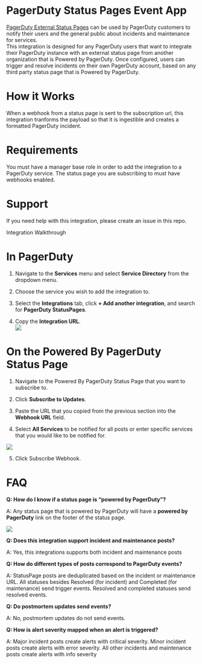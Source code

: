 # PagerDuty Status Pages Event App 

[PagerDuty External Status Pages](https://support.pagerduty.com/docs/external-status-page) can be used by PagerDuty customers to notify their users and the general public about incidents and maintenance for services.\
This integration is designed for any PagerDuty users that want to integrate their PagerDuty instance with an external status page from another organization that is Powered by PagerDuty. Once configured, users can trigger and resolve incidents on their own PagerDuty account, based on any third party status page that is Powered by PagerDuty.


# How it Works

When a webhook from a status page is sent to the subscription url, this integration tranforms the payload so that it is ingestible and creates a formatted PagerDuty incident.


# Requirements

You must have a manager base role in order to add the integration to a PagerDuty service. The status page you are subscribing to must have webhooks enabled.


# Support

If you need help with this integration, please create an issue in this repo.

Integration Walkthrough


# In PagerDuty

1. Navigate to the **Services** menu and select **Service Directory** from the dropdown menu.

2. Choose the service you wish to add the integration to.

3. Select the **Integrations** tab, click **+ Add another integration**, and search for **PagerDuty StatusPages**.

4. Copy the **Integration URL**.\
   ![](https://lh7-us.googleusercontent.com/BE5GoR5guM_k-71uFw6OsLuJW58vOuyWoWYpoc8tlGmKvLx0NPe0YGYY-albgSviX_akZwbY5SEyKqaYztrTutFwymhlV4loNvTBT_Xk4DQvlFwK_m2fI_uU9ZjbUXeSVcewbzoq1m-THANAa256NvY)


# On the Powered By PagerDuty Status Page

1. Navigate to the Powered By PagerDuty Status Page that you want to subscribe to.

2. Click **Subscribe to Updates**.

3. Paste the URL that you copied from the previous section into the **Webhook URL** field.

4. Select **All Services** to be notified for all posts or enter specific services that you would like to be notified for.

![](https://lh7-us.googleusercontent.com/1uImqTVbOgVxIhMNfGGp472amtPC50qeFMYy099_ioLZ5EaEzCH1YnVUie3wV7roYq1Gz4wl4WAXVNoDCdWehi6_dY7-iK4zf9N_B_melatbfNAjIANpghCO3w2e7yionH2IdrySDLi3tpv0t6PFmmA)

5. Click Subscribe Webhook.


# FAQ

**Q: How do I know if a status page is “powered by PagerDuty”?**

A: Any status page that is powered by PagerDuty will have a **powered by PagerDuty** link on the footer of the status page.

![](https://lh7-us.googleusercontent.com/rY7Wop-7bJ5_FMfH_ABu50AyWrTIvEoMNOSl5d5Fgt1-hemkwiJVaEGCMhS6VhFLhXUGZiaL2PhFdG-IuboLAINMuHAPyitudLC9e58HQry21RUE0movK27yzk0yUkwOUEIwWdqi6_zqDwYs8z6VcRE)

**Q: Does this integration support incident and maintenance posts?**

A: Yes, this integrations supports both incident and maintenance posts

**Q: How do different types of posts correspond to PagerDuty events?**

A: StatusPage posts are deduplicated based on the incident or maintenance URL. All statuses besides Resolved (for incident) and Completed (for maintenance) send trigger events. Resolved and completed statuses send resolved events. 

**Q: Do postmortem updates send events?**

A: No, postmortem updates do not send events.

**Q: How is alert severity mapped when an alert is triggered?**

A: Major incident posts create alerts with critical severity. Minor incident posts create alerts with error severity. All other incidents and maintenance posts create alerts with info severity
